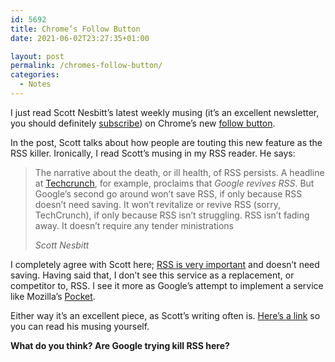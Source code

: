 ```yaml
---
id: 5692
title: Chrome’s Follow Button
date: 2021-06-02T23:27:35+01:00

layout: post
permalink: /chromes-follow-button/
categories:
  - Notes
---
```

I just read Scott Nesbitt’s latest weekly musing (it’s an excellent newsletter, you should definitely <a href="https://buttondown.email/weeklymusings" target="_blank" rel="noreferrer noopener">subscribe</a>) on Chrome’s new <a href="https://arstechnica.com/gadgets/2021/05/chromes-rss-powered-follow-button-is-like-a-rebooted-google-reader/" target="_blank" rel="noreferrer noopener">follow button</a>.

In the post, Scott talks about how people are touting this new feature as the RSS killer. Ironically, I read Scott’s musing in my RSS reader. He says:

<blockquote class="wp-block-quote">
  <p>
    The narrative about the death, or ill health, of RSS persists. A headline at&nbsp;<a href="https://techcrunch.com/2021/05/19/undead-again-google-brings-back-rss/" target="_blank" rel="noreferrer noopener">Techcrunch</a>, for example, proclaims that&nbsp;<em>Google revives RSS</em>. But Google’s second go around won’t save RSS, if only because RSS doesn’t need saving. It won’t revitalize or revive RSS (sorry, TechCrunch), if only because RSS isn’t struggling. RSS isn’t fading away. It doesn’t require any tender ministrations
  </p>

  <cite>Scott Nesbitt</cite>
</blockquote>

I completely agree with Scott here; [RSS is very important](https://kevq.uk/please-add-rss-support-to-your-site/) and doesn’t need saving. Having said that, I don’t see this service as a replacement, or competitor to, RSS. I see it more as Google’s attempt to implement a service like Mozilla’s <a href="https://getpocket.com/" target="_blank" rel="noreferrer noopener">Pocket</a>.

Either way it’s an excellent piece, as Scott’s writing often is. [Here’s a link](https://weeklymusings.net/) so you can read his musing yourself.

**What do you think? Are Google trying kill RSS here?**
